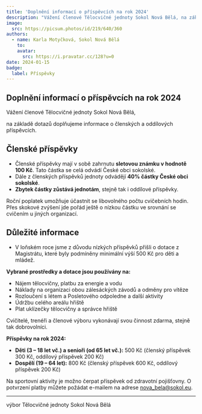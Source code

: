```yaml
---
title: 'Doplnění informací o příspěvcích na rok 2024'
description: "Vážení členové Tělocvičné jednoty Sokol Nová Bělá, na základě dotazů doplňujeme informace o členských a oddílových příspěvcích."
image:
  src: https://picsum.photos/id/219/640/360
authors:
  - name: Karla Motyčková, Sokol Nová Bělá
    to: 
    avatar:
      src: https://i.pravatar.cc/128?u=0
date: 2024-01-15
badge:
  label: Příspěvky
---
```

## Doplnění informací o příspěvcích na rok 2024

Vážení členové Tělocvičné jednoty Sokol Nová Bělá,

na základě dotazů doplňujeme informace o členských a oddílových příspěvcích.

## Členské příspěvky

- Členské příspěvky mají v sobě zahrnutu **sletovou známku v hodnotě 100 Kč**. Tato částka se celá odvádí České obci sokolské.
- Dále z členských příspěvků jednoty odvádějí **40% částky České obci sokolské**.
- **Zbytek částky zůstává jednotám**, stejně tak i oddílové příspěvky.

Roční poplatek umožňuje účastnit se libovolného počtu cvičebních hodin. Přes skokové zvýšení jde pořád ještě o nízkou částku ve srovnání se cvičením u jiných organizací.

## Důležité informace

- V loňském roce jsme z důvodu nízkých příspěvků přišli o dotace z Magistrátu, které byly podmíněny minimální výší 500 Kč pro děti a mládež.

**Vybrané prostředky a dotace jsou používány na:**
- Nájem tělocvičny, platbu za energie a vodu
- Náklady na organizaci obou zálesáckých závodů a odměny pro vítěze
- Rozloučení s létem a Posletového odpoledne a další aktivity
- Údržbu celého areálu hřiště
- Plat uklízečky tělocvičny a správce hřiště

Cvičitelé, trenéři a členové výboru vykonávají svou činnost zdarma, stejně tak dobrovolníci.

**Příspěvky na rok 2024:**
- **Děti (3 – 18 let vč.) a senioři (od 65 let vč.):** 500 Kč (členský příspěvek 300 Kč, oddílový příspěvek 200 Kč)
- **Dospělí (19 – 64 let):** 800 Kč (členský příspěvek 600 Kč, oddílový příspěvek 200 Kč)

Na sportovní aktivity je možno čerpat příspěvek od zdravotní pojišťovny. O potvrzení platby můžete požádat e-mailem na adrese nova_bela@sokol.eu.

---

výbor Tělocvičné jednoty Sokol Nová Bělá
